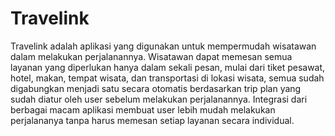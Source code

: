 # Travelink

Travelink adalah aplikasi yang digunakan untuk mempermudah wisatawan dalam melakukan perjalanannya. Wisatawan dapat memesan semua layanan yang diperlukan hanya dalam sekali pesan, mulai dari tiket pesawat, hotel, makan, tempat wisata, dan transportasi di lokasi wisata, semua sudah digabungkan menjadi satu secara otomatis berdasarkan trip plan yang sudah diatur oleh user sebelum melakukan perjalanannya. Integrasi dari berbagai macam aplikasi membuat user lebih mudah melakukan perjalananya tanpa harus memesan setiap layanan secara individual.
